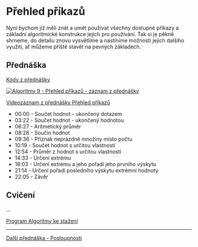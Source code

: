 #  Přehled příkazů

Nyní bychom již měli znát a umět používat všechny dostupné příkazy a základní algoritmické konstrukce jejich pro používání. Tak si je pěkně shrneme, do detailu znovu vysvětlíme a nastíníme možnosti jejich dalšího využití, ať můžeme příště stavět na pevných základech.

## Přednáška

[Kódy z přednášky](https://github.com/PetrVobornik/prednasky/tree/master/Algoritmy/05-Prehled-prikazu)

[![Algoritmy 9 - Přehled příkazů - záznam z přednášky](https://img.youtube.com/vi/f9n46xy8jew/0.jpg)](https://www.youtube.com/watch?v=f9n46xy8jew&list=PLxTqV9i8bnb-BL7IhBCQ3qgXA0TRDg_JT)

[Videozáznam z přednášky  Přehled příkazů](https://www.youtube.com/watch?v=f9n46xy8jew&list=PLxTqV9i8bnb-BL7IhBCQ3qgXA0TRDg_JT)

* 00:00​ - Součet hodnot - ukončený dotazem
* 03:22​ - Součet hodnot - ukončený hodnotou
* 06:27​ - Aritmetický průměr
* 08:28​ - Součin hodnot
* 09:36​ - Příznak neprázdné množiny místo počtu
* 10:19​ - Součet hodnot s určitou vlastností
* 12:54​ - Průměr z hodnot s určitou vlastností
* 14:33​ - Určení extrému
* 18:03​ - Určení extrému a jeho pořadí jeho prvního výskytu
* 21:14​ - Určení pořadí posledního výskytu extrémní hodnoty
* 22:05​ - Závěr

## Cvičení

...

[Program Algoritmy ke stažení](https://github.com/PetrVobornik/prednasky/tree/master/Algoritmy/Program/)

---

[Další přednáška - Posloupnosti](https://github.com/PetrVobornik/prednasky/tree/master/Algoritmy/06-Posloupnosti)

